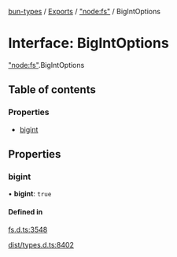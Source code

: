 [bun-types](../README.md) / [Exports](../modules.md) / ["node:fs"](../modules/node_fs_.md) / BigIntOptions

# Interface: BigIntOptions

["node:fs"](../modules/node_fs_.md).BigIntOptions

## Table of contents

### Properties

- [bigint](node_fs_.BigIntOptions.md#bigint)

## Properties

### bigint

• **bigint**: ``true``

#### Defined in

[fs.d.ts:3548](https://github.com/valgaze/bun-types/blob/5e53f27/fs.d.ts#L3548)

[dist/types.d.ts:8402](https://github.com/valgaze/bun-types/blob/5e53f27/dist/types.d.ts#L8402)
